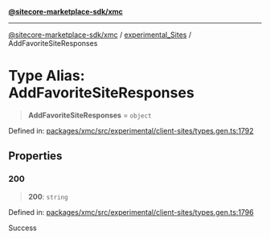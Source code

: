 [**@sitecore-marketplace-sdk/xmc**](../../../../README.md)

***

[@sitecore-marketplace-sdk/xmc](../../../../README.md) / [experimental\_Sites](../README.md) / AddFavoriteSiteResponses

# Type Alias: AddFavoriteSiteResponses

> **AddFavoriteSiteResponses** = `object`

Defined in: [packages/xmc/src/experimental/client-sites/types.gen.ts:1792](https://github.com/Sitecore/marketplace-sdk/blob/main/packages/xmc/src/experimental/client-sites/types.gen.ts#L1792)

## Properties

### 200

> **200**: `string`

Defined in: [packages/xmc/src/experimental/client-sites/types.gen.ts:1796](https://github.com/Sitecore/marketplace-sdk/blob/main/packages/xmc/src/experimental/client-sites/types.gen.ts#L1796)

Success
